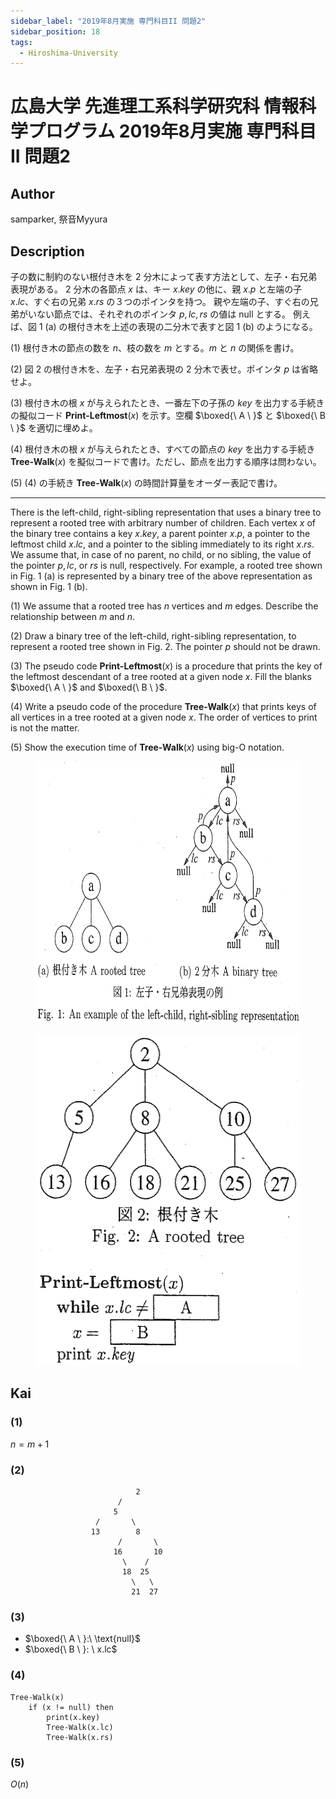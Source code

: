 ```yaml
---
sidebar_label: "2019年8月実施 専門科目II 問題2"
sidebar_position: 18
tags:
  - Hiroshima-University
---
```

# 広島大学 先進理工系科学研究科 情報科学プログラム 2019年8月実施 専門科目II 問題2


## **Author**
samparker, 祭音Myyura

## **Description**
子の数に制約のない根付き木を $2$ 分木によって表す方法として、左子・右兄弟表現がある。
2 分木の各節点 $x$ は、キー $x.key$ の他に、親 $x.p$ と左端の子 $x.lc$、すぐ右の兄弟 $x.rs$ の３つのポインタを持つ。
親や左端の子、すぐ右の兄弟がいない節点では、それぞれのポインタ $p, lc, rs$ の値は $\text{null}$ とする。
例えば、図 1 (a) の根付き木を上述の表現の二分木で表すと図 1 (b) のようになる。

(1) 根付き木の節点の数を $n$、枝の数を $m$ とする。$m$ と $n$ の関係を書け。

(2) 図 2 の根付き木を、左子・右兄弟表現の 2 分木で表せ。ポインタ $p$ は省略せよ。

(3) 根付き木の根 $x$ が与えられたとき、一番左下の子孫の $key$ を出力する手続きの擬似コード **Print-Leftmost**($x$) を示す。空欄 $\boxed{\ A  \ }$ と $\boxed{\ B \ }$ を適切に埋めよ。

(4) 根付き木の根 $x$ が与えられたとき、すべての節点の $key$ を出力する手続き **Tree-Walk**($x$) を擬似コードで書け。ただし、節点を出力する順序は問わない。

(5) (4) の手続き **Tree-Walk**($x$) の時間計算量をオーダー表記で書け。

---

There is the left-child, right-sibling representation that uses a binary tree to represent a rooted tree with arbitrary number of children. Each vertex $x$ of the binary tree contains a key $x.key$, a parent pointer $x.p$, a pointer to the leftmost child $x.lc$, and a pointer to the sibling immediately to its right $x.rs$.
We assume that, in case of no parent, no child, or no sibling, the value of the pointer $p, lc,$ or $rs$ is null, respectively.
For example, a rooted tree shown in Fig. 1 (a) is represented by a binary tree of the above representation as shown in Fig. 1 (b).

(1) We assume that a rooted tree has $n$ vertices and $m$ edges. Describe the relationship between $m$ and $n$.

(2) Draw a binary tree of the left-child, right-sibling representation, to represent a rooted tree shown in Fig. 2. The pointer $p$ should not be drawn.

(3) The pseudo code **Print-Leftmost**($x$) is a procedure that prints the key of the leftmost descendant of a tree rooted at a given node $x$. Fill the blanks $\boxed{\ A  \ }$ and $\boxed{\ B  \ }$.

(4) Write a pseudo code of the procedure **Tree-Walk**($x$) that prints keys of all vertices in a tree rooted at a given node $x$. The order of vertices to print is not the matter.

(5) Show the execution time of **Tree-Walk**($x$) using big-O notation.

<figure style="text-aligned:center;">
  <img src="https://raw.githubusercontent.com/Myyura/the_kai_project_assets/main/kakomonn/hiroshima_university/ASE/is_201908_senmon_II_2_p1.png" width="602" height="420" alt=""/>
</figure>

<figure style="text-aligned:center;">
  <img src="https://raw.githubusercontent.com/Myyura/the_kai_project_assets/main/kakomonn/hiroshima_university/ASE/is_201908_senmon_II_2_p2.png" width="455" height="530" alt=""/>
</figure>

## **Kai**
### (1)
$n = m + 1$

### (2)

```text
                            2
                        /
                       5
                   /       \
                  13        8
                        /       \
                       16       10
                         \    /
                         18  25
                           \   \
                           21  27
```

### (3)

- $\boxed{\ A \ }:\ \text{null}$
- $\boxed{\ B \ }: \ x.lc$

### (4)

```text
Tree-Walk(x)
    if (x != null) then
        print(x.key)
        Tree-Walk(x.lc)
        Tree-Walk(x.rs)
```

### (5)
$O(n)$
